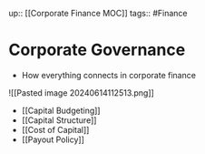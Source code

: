 up:: [[Corporate Finance MOC]]
tags:: #Finance 
# Corporate Governance
- How everything connects in corporate finance

![[Pasted image 20240614112513.png]]

- [[Capital Budgeting]]
- [[Capital Structure]]
- [[Cost of Capital]]
- [[Payout Policy]]
